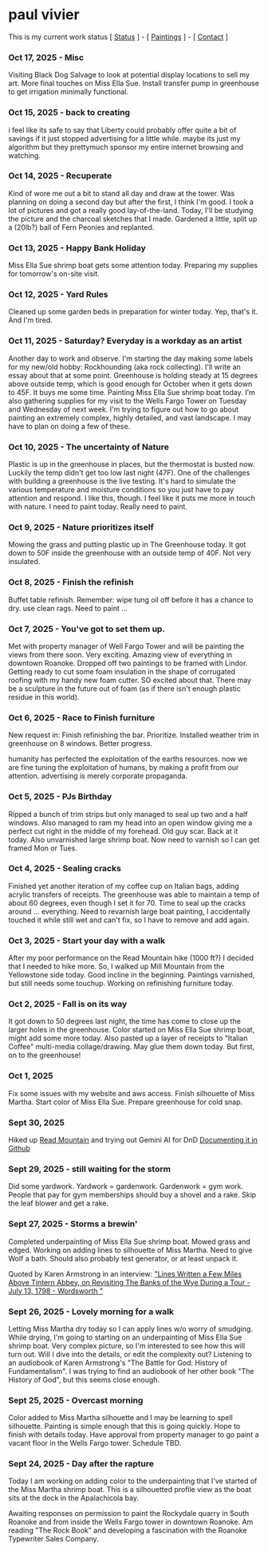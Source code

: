# paul vivier
This is my current work status
[ [Status](https://paulvivier.github.io/status/) ] -
[ [Paintings](http://www.vivier.net/paintings) ] -
[ [Contact](http://www.vivier.net/contact) ]

### Oct 17, 2025 - Misc
Visiting Black Dog Salvage to look at potential display locations to sell my art. More final touches on Miss Ella Sue. Install transfer pump in greenhouse to get irrigation minimally functional.

### Oct 15, 2025 - back to creating
i feel like its safe to say that Liberty could probably offer quite a bit of savings if it just stopped advertising for a little while. maybe its just my algorithm but they prettymuch sponsor my entire internet browsing and watching.

### Oct 14, 2025 - Recuperate
Kind of wore me out a bit to stand all day and draw at the tower. Was planning on doing a second day but after the first, I think I'm good. I took a lot of pictures and got a really good lay-of-the-land. Today, I'll be studying the picture and the charcoal sketches that I made. Gardened a little, split up a (20lb?) ball of Fern Peonies and replanted.

### Oct 13, 2025 - Happy Bank Holiday
Miss Ella Sue shrimp boat gets some attention today. Preparing my supplies for tomorrow's on-site visit.

### Oct 12, 2025 - Yard Rules
Cleaned up some garden beds in preparation for winter today. Yep, that's it. And I'm tired.

### Oct 11, 2025 - Saturday? Everyday is a workday as an artist
Another day to work and observe. I'm starting the day making some labels for my new/old hobby: Rockhounding (aka rock collecting). I'll write an essay about that at some point. Greenhouse is holding steady at 15 degrees above outside temp, which is good enough for October when it gets down to 45F. It buys me some time. Painting Miss Ella Sue shrimp boat today. I'm also gathering supplies for my visit to the Wells Fargo Tower on Tuesday and Wednesday of next week. I'm trying to figure out how to go about painting an extremely complex, highly detailed, and vast landscape. I may have to plan on doing a few of these.

### Oct 10, 2025 - The uncertainty of Nature
Plastic is up in the greenhouse in places, but the thermostat is busted now. Luckily the temp didn't get too low last night (47F). One of the challenges with building a greenhouse is the live testing. It's hard to simulate the various temperature and moisture conditions so you just have to pay attention and respond. I like this, though. I feel like it puts me more in touch with nature. I need to paint today. Really need to paint.

### Oct 9, 2025 - Nature prioritizes itself
Mowing the grass and putting plastic up in The Greenhouse today. It got down to 50F inside the greenhouse with an outside temp of 40F. Not very insulated.

### Oct 8, 2025 - Finish the refinish
Buffet table refinish. Remember: wipe tung oil off before it has a chance to dry. use clean rags. Need to paint ...

### Oct 7, 2025 - You've got to set them up.
Met with property manager of Well Fargo Tower and will be painting the views from there soon. Very exciting. Amazing view of everything in downtown Roanoke. Dropped off two paintings to be framed with Lindor. Getting ready to cut some foam insulation in the shape of corrugated roofing with my handy new foam cutter. SO excited about that. There may be a sculpture in the future out of foam (as if there isn't enough plastic residue in this world).

### Oct 6, 2025 - Race to Finish furniture
New request in: Finish refinishing the bar. Prioritize. Installed weather trim in greenhouse on 8 windows. Better progress.

humanity has perfected the exploitation of the earths resources. now we are fine tuning the exploitation of humans, by making a profit from our attention. advertising is merely corporate propaganda.


### Oct 5, 2025 - PJs Birthday
Ripped a bunch of trim strips but only managed to seal up two and a half windows. Also managed to ram my head into an open window giving me a perfect cut right in the middle of my forehead. Old guy scar. Back at it today. Also unvarnished large shrimp boat. Now need to varnish so I can get framed Mon or Tues.

### Oct 4, 2025 - Sealing cracks
Finished yet another iteration of my coffee cup on Italian bags, adding acrylic transfers of receipts. The greenhouse was able to maintain a temp of about 60 degrees, even though I set it for 70. Time to seal up the cracks around ... everything. Need to revarnish large boat painting, I accidentally touched it while still wet and can't fix, so I have to remove and add again.

### Oct 3, 2025 - Start your day with a walk
After my poor performance on the Read Mountain hike (1000 ft?) I decided that I needed to hike more. So, I walked up Mill Mountain from the Yellowstone side today. Good incline in the beginning. Paintings varnished, but still needs some touchup. Working on refinishing furniture today.

### Oct 2, 2025 - Fall is on its way
It got down to 50 degrees last night, the time has come to close up the larger holes in the greenhouse. Color started on Miss Ella Sue shrimp boat, might add some more today. Also pasted up a layer of receipts to "Italian Coffee" multi-media collage/drawing. May glue them down today. But first, on to the greenhouse!

### Oct 1, 2025
Fix some issues with my website and aws access. Finish silhouette of Miss Martha. Start color of Miss Ella Sue. Prepare greenhouse for cold snap.

### Sept 30, 2025
Hiked up [Read Mountain](https://myhikes.org/trails/read-mountain-preserve-hike) and trying out Gemini AI for DnD [Documenting it in Github](https://paulvivier.github.io/DnD/)

### Sept 29, 2025 - still waiting for the storm
Did some yardwork. Yardwork = gardenwork. Gardenwork = gym work. People that pay for gym memberships should buy a shovel and a rake. Skip the leaf blower and get a rake.


### Sept 27, 2025 - Storms a brewin'
Completed underpainting of Miss Ella Sue shrimp boat. Mowed grass and edged. Working on adding lines to silhouette of Miss Martha. Need to give Wolf a bath. Should also probably test generator, or at least unpack it.

Quoted by Karen Armstrong in an interview: ["Lines Written a Few Miles Above Tintern Abbey, on Revisiting The Banks of the Wye During a Tour - July 13, 1798 - Wordsworth "](https://www.gutenberg.org/files/9622/9622-h/9622-h.htm#poem23)


### Sept 26, 2025 - Lovely morning for a walk
Letting Miss Martha dry today so I can apply lines w/o worry of smudging. While drying, I'm going to starting on an underpainting of Miss Ella Sue shrimp boat. Very complex picture, so I'm interested to see how this will turn out. Will I dive into the details, or edit the complexity out? Listening to an audiobook of Karen Armstrong's "The Battle for God: History of Fundamentalism". I was trying to find an audiobook of her other book "The History of God", but this seems close enough.

### Sept 25, 2025 - Overcast morning
Color added to Miss Martha silhouette and I may be learning to spell silhouette. Painting is simple enough that this is going quickly. Hope to finish with details today. Have approval from property manager to go paint a vacant floor in the Wells Fargo tower. Schedule TBD.


### Sept 24, 2025 - Day after the rapture
Today I am working on adding color to the underpainting that I've started of the Miss Martha shrimp boat. This is a silhouetted profile view as the boat sits at the dock in the Apalachicola bay.

Awaiting responses on permission to paint the Rockydale quarry in South Roanoke and from inside the Wells Fargo tower in downtown Roanoke. Am reading "The Rock Book" and developing a fascination with the Roanoke Typewriter Sales Company.
